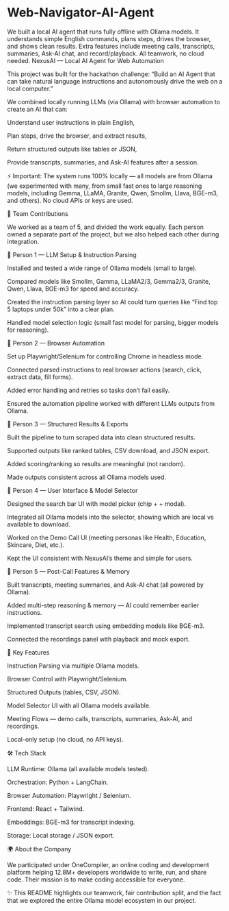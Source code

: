 # Web-Navigator-AI-Agent
We built a local AI agent that runs fully offline with Ollama models. It understands simple English commands, plans steps, drives the browser, and shows clean results. Extra features include meeting calls, transcripts, summaries, Ask-AI chat, and record/playback. All teamwork, no cloud needed.
NexusAI — Local AI Agent for Web Automation

This project was built for the hackathon challenge:
“Build an AI Agent that can take natural language instructions and autonomously drive the web on a local computer.”

We combined locally running LLMs (via Ollama) with browser automation to create an AI that can:

Understand user instructions in plain English,

Plan steps, drive the browser, and extract results,

Return structured outputs like tables or JSON,

Provide transcripts, summaries, and Ask-AI features after a session.

⚡ Important: The system runs 100% locally — all models are from Ollama (we experimented with many, from small fast ones to large reasoning models, including Gemma, LLaMA, Granite, Qwen, Smollm, Llava, BGE-m3, and others). No cloud APIs or keys are used.

👥 Team Contributions

We worked as a team of 5, and divided the work equally. Each person owned a separate part of the project, but we also helped each other during integration.


👤 Person 1 — LLM Setup & Instruction Parsing

Installed and tested a wide range of Ollama models (small to large).

Compared models like Smollm, Gamma, LLaMA2/3, Gemma2/3, Granite, Qwen, Llava, BGE-m3 for speed and accuracy.

Created the instruction parsing layer so AI could turn queries like “Find top 5 laptops under 50k” into a clear plan.

Handled model selection logic (small fast model for parsing, bigger models for reasoning).

👤 Person 2 — Browser Automation

Set up Playwright/Selenium for controlling Chrome in headless mode.

Connected parsed instructions to real browser actions (search, click, extract data, fill forms).

Added error handling and retries so tasks don’t fail easily.

Ensured the automation pipeline worked with different LLMs outputs from Ollama.

👤 Person 3 — Structured Results & Exports

Built the pipeline to turn scraped data into clean structured results.

Supported outputs like ranked tables, CSV download, and JSON export.

Added scoring/ranking so results are meaningful (not random).

Made outputs consistent across all Ollama models used.

👤 Person 4 — User Interface & Model Selector

Designed the search bar UI with model picker (chip + + modal).

Integrated all Ollama models into the selector, showing which are local vs available to download.

Worked on the Demo Call UI (meeting personas like Health, Education, Skincare, Diet, etc.).

Kept the UI consistent with NexusAI’s theme and simple for users.

👤 Person 5 — Post-Call Features & Memory

Built transcripts, meeting summaries, and Ask-AI chat (all powered by Ollama).

Added multi-step reasoning & memory — AI could remember earlier instructions.

Implemented transcript search using embedding models like BGE-m3.

Connected the recordings panel with playback and mock export.

🔑 Key Features

Instruction Parsing via multiple Ollama models.

Browser Control with Playwright/Selenium.

Structured Outputs (tables, CSV, JSON).

Model Selector UI with all Ollama models available.

Meeting Flows — demo calls, transcripts, summaries, Ask-AI, and recordings.

Local-only setup (no cloud, no API keys).

🛠 Tech Stack

LLM Runtime: Ollama (all available models tested).

Orchestration: Python + LangChain.

Browser Automation: Playwright / Selenium.

Frontend: React + Tailwind.

Embeddings: BGE-m3 for transcript indexing.

Storage: Local storage / JSON export.

🌍 About the Company

We participated under OneCompiler, an online coding and development platform helping 12.8M+ developers worldwide to write, run, and share code. Their mission is to make coding accessible for everyone.

✨ This README highlights our teamwork, fair contribution split, and the fact that we explored the entire Ollama model ecosystem in our project.
